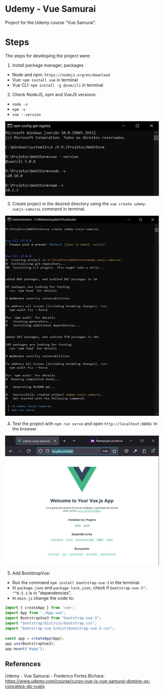 # Udemy - Vue Samurai

Project for the Udemy course "Vue Samurai".


# Steps

The steps for developing the project were:

1. Install package manager, packages
- Node and npm: `https://nodejs.org/en/download`
- Vue: `npm install vue` in terminal
- Vue CLI: `npm install -g @vue/cli` in terminal

2. Check NodeJS, npm and VueJS versions:
- `node -v`
- `npm -v`
- `vue --version`

![Image-01-cmd-NpmNodeVue-Versions](/printscreens/Image-01-cmd-NpmNodeVue-Versions.jpg)

3. Create project in the desired directory using the `vue create udemy-vuejs-samurai` command in terminal.

![Image-02-cmd-VueCreate](/printscreens/Image-02-cmd-VueCreate.jpg)

4. Test the project with `npm run serve` and open `http://localhost:8080/` in the browser.

![Image-03-NpmRunServe-localhost](/printscreens/Image-03-NpmRunServe-localhost.jpg)

5. Add BootstrapVue:
- Run the command `npm install bootstrap-vue-3` in the terminal.
- In `package.json` and `package-lock.json`, check if `bootstrap-vue-3": "^0.5.1` is in "dependencies".
- In `main.js` change the code to:
```javascript
import { createApp } from 'vue';
import App from './App.vue';
import BootstrapVue3 from "bootstrap-vue-3";
import "bootstrap/dist/css/bootstrap.css";
import "bootstrap-vue-3/dist/bootstrap-vue-3.css";

const app = createApp(App);
app.use(BootstrapVue3);
app.mount('#app');
```


## References
Udemy - Vue Samurai - Frederico Fortes Bichara:
https://www.udemy.com/course/curso-vue-js-vue-samurai-domine-os-conceitos-do-vuejs
